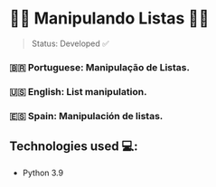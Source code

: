 <h1> 👨‍🏫 Manipulando Listas 👨‍🏫 </h1>

> Status: Developed ✅

### 🇧🇷 Portuguese: Manipulação de Listas.
### 🇺🇸 English: List manipulation.
### 🇪🇸 Spain: Manipulación de listas.

## Technologies used 💻:

+ Python 3.9
